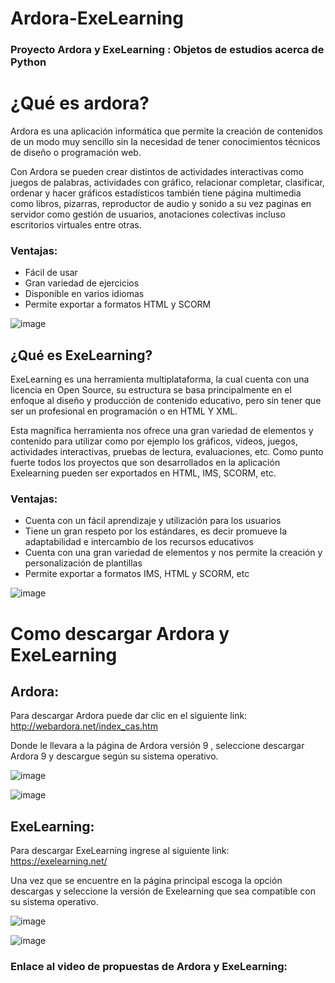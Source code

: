 # Ardora-ExeLearning

### Proyecto Ardora y  ExeLearning :  Objetos de estudios acerca de Python 

# ¿Qué es ardora?
Ardora es una aplicación informática que permite la creación de contenidos de un modo muy sencillo sin la necesidad de tener conocimientos técnicos de diseño o programación web. 

Con Ardora se pueden crear distintos de actividades interactivas como juegos de palabras, actividades con gráfico, relacionar completar, clasificar, ordenar y hacer gráficos estadísticos también tiene página multimedia como libros, pizarras, reproductor de audio y sonido a su vez paginas en servidor como gestión de usuarios, anotaciones colectivas incluso escritorios virtuales entre otras.

### Ventajas: 
-  Fácil de usar
-  Gran variedad de ejercicios
-  Disponible en varios idiomas 
-  Permite exportar a formatos HTML y SCORM

![image](https://user-images.githubusercontent.com/100105228/155635550-d83fb61e-9f29-4040-80db-842f42735faf.png)




## ¿Qué es ExeLearning?
ExeLearning es una herramienta multiplataforma, la cual cuenta con una licencia en Open Source, su estructura se basa principalmente en el enfoque al diseño y producción de contenido educativo, pero sin tener que ser un profesional en programación o en HTML Y XML.

Esta magnífica herramienta nos ofrece una gran variedad de elementos y contenido para utilizar como por ejemplo los gráficos, videos, juegos, actividades interactivas, pruebas de lectura, evaluaciones, etc. Como punto fuerte todos los proyectos que son desarrollados en la aplicación Exelearning pueden ser exportados en HTML, IMS, SCORM, etc.

### Ventajas: 
- Cuenta con un fácil aprendizaje y utilización para los usuarios
- Tiene un gran respeto por los estándares, es decir promueve la adaptabilidad e intercambio de los recursos educativos
- Cuenta con una gran variedad de elementos y nos permite la creación y personalización de plantillas
- Permite exportar a formatos IMS, HTML y SCORM, etc 

![image](https://user-images.githubusercontent.com/100105228/155636018-62684300-8206-46af-83c1-eb06c1700358.png)

# Como descargar Ardora y ExeLearning
## Ardora:
Para descargar Ardora puede dar clic en el siguiente link:  http://webardora.net/index_cas.htm  

Donde le llevara a la página  de Ardora versión 9 , seleccione  descargar Ardora 9 y descargue según su sistema operativo. 

![image](https://user-images.githubusercontent.com/100105228/155636556-25808bc0-a490-4e4e-9b1c-8948835ef91d.png)

![image](https://user-images.githubusercontent.com/100105228/155636533-77ebcaf0-3b3c-4c4d-a073-d04657968bb9.png)


## ExeLearning: 
Para descargar ExeLearning ingrese al siguiente link: https://exelearning.net/ 

Una vez que se encuentre en la página principal escoga la opción descargas y seleccione  la versión de Exelearning que sea compatible con su sistema operativo.

![image](https://user-images.githubusercontent.com/100105228/155636836-cb351621-fe32-44eb-82c8-7756c5a87609.png)


![image](https://user-images.githubusercontent.com/100105228/155636845-e1bb42ac-855a-426f-9ac1-7f9038309622.png)



### Enlace al video de propuestas de Ardora y ExeLearning: 

